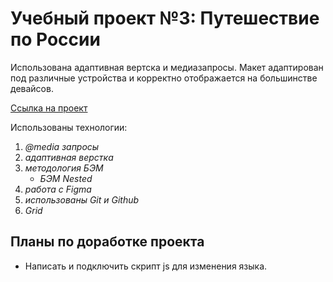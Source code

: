 # Учебный проект №3: Путешествие по России

Использована адаптивная вертска и медиазапросы.
Макет адаптирован под различные устройства и корректно отображается на большинстве девайсов.

[Ссылка на проект](https://futurecatf.github.io/russian-travel/)

Использованы технологии:
1. *@media запросы*
2. *адаптивная верстка*
2. *методология БЭМ*
    * *БЭМ Nested*
3. *работа с Figma*
4. *использованы Git и Github*
5. *Grid*

## Планы по доработке проекта

* Написать и подключить скрипт js для изменения языка.
